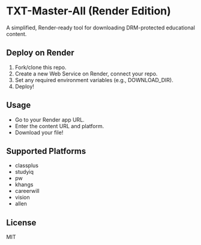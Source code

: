 # TXT-Master-All (Render Edition)

A simplified, Render-ready tool for downloading DRM-protected educational content.

## Deploy on Render

1. Fork/clone this repo.
2. Create a new Web Service on Render, connect your repo.
3. Set any required environment variables (e.g., DOWNLOAD_DIR).
4. Deploy!

## Usage

- Go to your Render app URL.
- Enter the content URL and platform.
- Download your file!

## Supported Platforms

- classplus
- studyiq
- pw
- khangs
- careerwill
- vision
- allen

## License

MIT
